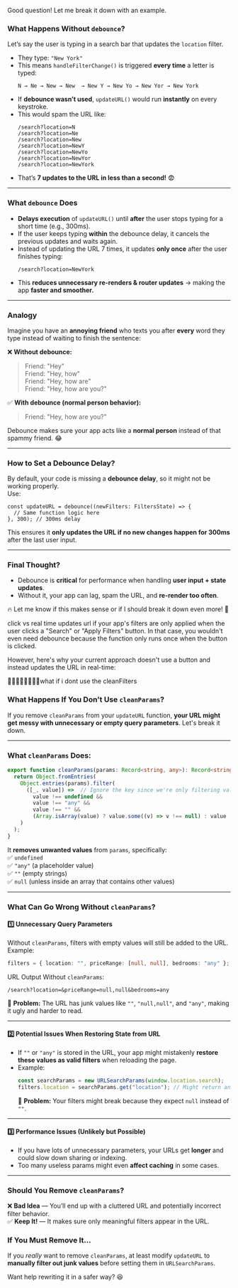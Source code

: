 Good question! Let me break it down with an example.  

### **What Happens Without `debounce`?**
Let’s say the user is typing in a search bar that updates the `location` filter.  
- They type: `"New York"`  
- This means `handleFilterChange()` is triggered **every time** a letter is typed:  
  ```
  N → Ne → New → New  → New Y → New Yo → New Yor → New York
  ```
- If **debounce wasn’t used**, `updateURL()` would run **instantly** on every keystroke.  
- This would spam the URL like:  
  ```
  /search?location=N
  /search?location=Ne
  /search?location=New
  /search?location=NewY
  /search?location=NewYo
  /search?location=NewYor
  /search?location=NewYork
  ```
- That’s **7 updates to the URL in less than a second!** 😨

---
### **What `debounce` Does**
- **Delays execution** of `updateURL()` until **after** the user stops typing for a short time (e.g., 300ms).  
- If the user keeps typing **within** the debounce delay, it cancels the previous updates and waits again.  
- Instead of updating the URL 7 times, it updates **only once** after the user finishes typing:  
  ```
  /search?location=NewYork
  ```
- This **reduces unnecessary re-renders & router updates** → making the app **faster and smoother.**  

---
### **Analogy**
Imagine you have an **annoying friend** who texts you after **every** word they type instead of waiting to finish the sentence:  

❌ **Without debounce:**  
> Friend: "Hey"  
> Friend: "Hey, how"  
> Friend: "Hey, how are"  
> Friend: "Hey, how are you?"  

✅ **With debounce (normal person behavior):**  
> Friend: "Hey, how are you?"  

Debounce makes sure your app acts like a **normal person** instead of that spammy friend. 😂

---
### **How to Set a Debounce Delay?**
By default, your code is missing a **debounce delay**, so it might not be working properly.  
Use:
```tsx
const updateURL = debounce((newFilters: FiltersState) => {
  // Same function logic here
}, 300); // 300ms delay
```
This ensures it **only updates the URL if no new changes happen for 300ms** after the last user input.

---
### **Final Thought?**
- Debounce is **critical** for performance when handling **user input + state updates**.  
- Without it, your app can lag, spam the URL, and **re-render too often**.  

🔥 Let me know if this makes sense or if I should break it down even more! 🚀


click vs real time updates url 
if your app's filters are only applied when the user clicks a "Search" or "Apply Filters" button. In that case, you wouldn't even need debounce because the function only runs once when the button is clicked.

However, here's why your current approach doesn't use a button and instead updates the URL in real-time:



🤔🤔🤔🤔🤔🤔🤔🤔what if i dont use the cleanFilters
### **What Happens If You Don't Use `cleanParams`?**  

If you remove `cleanParams` from your `updateURL` function, **your URL might get messy with unnecessary or empty query parameters**. Let's break it down.  

---

### **What `cleanParams` Does:**  
```ts
export function cleanParams(params: Record<string, any>): Record<string, any> {
  return Object.fromEntries(
    Object.entries(params).filter(
      ([_, value]) =>  // Ignore the key since we're only filtering values
        value !== undefined &&
        value !== "any" &&
        value !== "" &&
        (Array.isArray(value) ? value.some((v) => v !== null) : value !== null)
    )
  );
}
```
It **removes unwanted values** from `params`, specifically:  
✅ `undefined`  
✅ `"any"` (a placeholder value)  
✅ `""` (empty strings)  
✅ `null` (unless inside an array that contains other values)  

---

### **What Can Go Wrong Without `cleanParams`?**
#### **1️⃣ Unnecessary Query Parameters**
Without `cleanParams`, filters with empty values will still be added to the URL.  
Example:  
```ts
filters = { location: "", priceRange: [null, null], bedrooms: "any" };
```
URL Output Without `cleanParams`:
```
/search?location=&priceRange=null,null&bedrooms=any
```
🔴 **Problem:** The URL has junk values like `""`, `"null,null"`, and `"any"`, making it ugly and harder to read.  

---
#### **2️⃣ Potential Issues When Restoring State from URL**
- If `""` or `"any"` is stored in the URL, your app might mistakenly **restore these values as valid filters** when reloading the page.  
- Example:  
  ```ts
  const searchParams = new URLSearchParams(window.location.search);
  filters.location = searchParams.get("location"); // Might return an empty string
  ```
  🔴 **Problem:** Your filters might break because they expect `null` instead of `""`.  

---
#### **3️⃣ Performance Issues (Unlikely but Possible)**
- If you have lots of unnecessary parameters, your URLs get **longer** and could slow down sharing or indexing.  
- Too many useless params might even **affect caching** in some cases.  

---

### **Should You Remove `cleanParams`?**
❌ **Bad Idea** — You’ll end up with a cluttered URL and potentially incorrect filter behavior.  
✅ **Keep It!** — It makes sure only meaningful filters appear in the URL.  

### **If You Must Remove It...**
If you *really* want to remove `cleanParams`, at least modify `updateURL` to **manually filter out junk values** before setting them in `URLSearchParams`.  

Want help rewriting it in a safer way? 😆